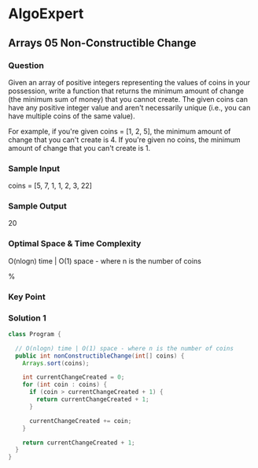 # AlgoExpert

## Arrays 05 Non-Constructible Change

### Question

Given an array of positive integers representing the values of coins in your possession, write a function that returns the minimum amount of change (the minimum sum of money) that you cannot create. The given coins can have any positive integer value and aren't necessarily unique (i.e., you can have multiple coins of the same value).

For example, if you're given coins = [1, 2, 5], the minimum amount of change that you can't create is 4. If you're given no coins, the minimum amount of change that you can't create is 1.

### Sample Input

coins = [5, 7, 1, 1, 2, 3, 22]

### Sample Output

20

### Optimal Space & Time Complexity

O(nlogn) time | O(1) space - where n is the number of coins

%

### Key Point

### Solution 1

```java
class Program {

  // O(nlogn) time | O(1) space - where n is the number of coins
  public int nonConstructibleChange(int[] coins) {
    Arrays.sort(coins);

    int currentChangeCreated = 0;
    for (int coin : coins) {
      if (coin > currentChangeCreated + 1) {
        return currentChangeCreated + 1;
      }

      currentChangeCreated += coin;
    }

    return currentChangeCreated + 1;
  }
}

```

